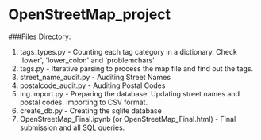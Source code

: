 # OpenStreetMap_project

###Files Directory:
  1. tags_types.py - Counting each tag category in a dictionary. Check 'lower', 'lower_colon' and 'problemchars'
  2. tags.py - Iterative parsing to process the map file and find out the tags.
  3. street_name_audit.py - Auditing Street Names
  4. postalcode_audit.py - Auditing Postal Codes
  5. ing.import.py - Preparing the database.  Updating street names and postal codes.  Importing to CSV format.
  6. create_db.py - Creating the sqlite database
  7. OpenStreetMap_Final.ipynb (or OpenStreetMap_Final.html) - Final submission and all SQL queries.
